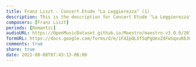 ```yaml
---
title: Franz Liszt - Concert Etude "La Leggierezza" (1)
description: This is the description for Concert Etude "La Leggierezza" by Franz Liszt
composers: [Franz Liszt]
periods: [Romantic]
audioURL: https://OpenMusicDataset.github.io/Maestro/maestro-v3.0.0/2013/ORIG-MIDI_01_7_7_13_Group__MID--AUDIO_12_R1_2013_wav--4.midi
formURL: https://docs.google.com/forms/d/e/1FAIpQLSfSqPgUexZdFwSqxuK630ZR2lYUyQmjjEhe3U34mU1F2bWLjg/viewform
comments: true
share: true
date: 2021-08-08T07:43:13-06:00
---
```

